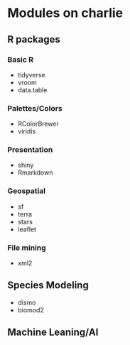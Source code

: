 # Modules on charlie

## R packages

### Basic R
  - tidyverse
  - vroom
  - data.table
  
### Palettes/Colors
  - RColorBrewer
  - viridis

### Presentation
  - shiny
  - Rmarkdown
 
### Geospatial
  - sf
  - terra
  - stars
  - leaflet

### File mining
  - xml2
  

## Species Modeling
  - dismo
  - biomod2
  
## Machine Leaning/AI
